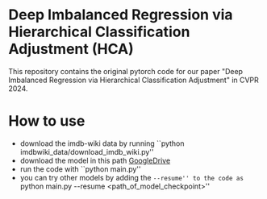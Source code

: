 # Deep Imbalanced Regression via Hierarchical Classification Adjustment (HCA)
This repository contains the original pytorch code for our paper "Deep Imbalanced Regression via Hierarchical Classification Adjustment" in CVPR 2024. 


# How to use
- download the imdb-wiki data by running ``python imdbwiki_data/download_imdb_wiki.py''
- download the model in this path [GoogleDrive](link)
- run the code with ``python main.py''
- you can try other models by adding the ``--resume'' to the code as ``python main.py --resume <path_of_model_checkpoint>'' 

